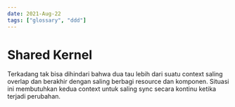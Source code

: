 ```yaml
---
date: 2021-Aug-22
tags: ["glossary", "ddd"]
---
```


# Shared Kernel
Terkadang tak bisa dihindari bahwa dua tau lebih dari suatu context saling overlap dan berakhir dengan saling berbagi resource dan komponen. Situasi ini membutuhkan kedua context untuk saling sync secara kontinu ketika terjadi perubahan.